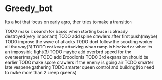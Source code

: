 # Greedy_bot

Its a bot that focus on early agro, then tries to make a transition

TODO make it search for bases when starting base is already destroyed(very important)
TODO add spine crawlers after first push(maybe)
TODO improve the wave of attacks
TODO dont follow the scouting worker all the way(3)
TODO not keep attacking when ramp is blocked or when its an impossible fight(3)
TODO maybe add overlord speed for the overseer(maybe)
TODO add Broodlords
TODO 3rd expansion should be earlier
TODO make spore crawlers if the enemy is going air
TODO smarter late vespene gathering
TODO smarter queen control and building(No need to make more than 2 creep queens)
